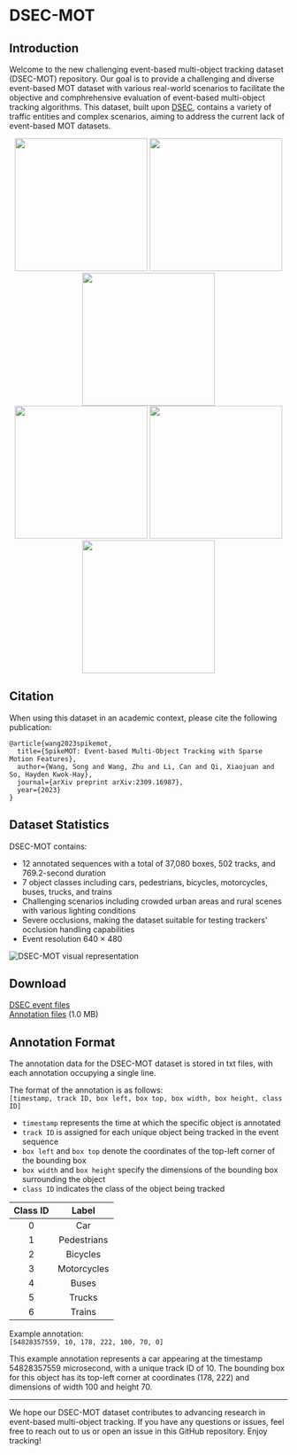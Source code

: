 # DSEC-MOT

## Introduction
Welcome to the new challenging event-based multi-object tracking dataset (DSEC-MOT) repository. Our goal is to provide a challenging and diverse event-based MOT dataset with various real-world scenarios to facilitate the objective and comphrehensive evaluation of event-based multi-object tracking algorithms. This dataset, built upon [DSEC](https://dsec.ifi.uzh.ch/), contains a variety of traffic entities and complex scenarios, aiming to address the current lack of event-based MOT datasets.

<div align=center>
<img src="https://github.com/wshku/DSEC-MOT/blob/main/figures/zurich_city_00_b.gif" width="240">  <img src="https://github.com/wshku/DSEC-MOT/blob/main/figures/zurich_city_01_d.gif" width="240">  <img src="https://github.com/wshku/DSEC-MOT/blob/main/figures/zurich_city_01_e.gif" width="240">
</div>

<div align=center>
<img src="https://github.com/wshku/DSEC-MOT/blob/main/figures/zurich_city_04_b.gif" width="240">  <img src="https://github.com/wshku/DSEC-MOT/blob/main/figures/zurich_city_09_d.gif" width="240">  <img src="https://github.com/wshku/DSEC-MOT/blob/main/figures/interlaken_00_e.gif" width="240">
</div>

## Citation
When using this dataset in an academic context, please cite the following publication:
```
@article{wang2023spikemot,
  title={SpikeMOT: Event-based Multi-Object Tracking with Sparse Motion Features},
  author={Wang, Song and Wang, Zhu and Li, Can and Qi, Xiaojuan and So, Hayden Kwok-Hay},
  journal={arXiv preprint arXiv:2309.16987},
  year={2023}
}
```

## Dataset Statistics
DSEC-MOT contains:
- 12 annotated sequences with a total of 37,080 boxes, 502 tracks, and 769.2-second duration
- 7 object classes including cars, pedestrians, bicycles, motorcycles, buses, trucks, and trains
- Challenging scenarios including crowded urban areas and rural scenes with various lighting conditions
- Severe occlusions, making the dataset suitable for testing trackers' occlusion handling capabilities
- Event resolution 640 $\times$ 480

![DSEC-MOT visual representation](https://github.com/wshku/DSEC-MOT/blob/main/figures/overview_dsecmot.png)

## Download
[DSEC event files](https://dsec.ifi.uzh.ch/dsec-datasets/download/)  
[Annotation files](https://drive.google.com/drive/folders/1BMzf-mAq1-pwtCWc7zw3KoYYF4igZXAj?usp=sharing) (1.0 MB)

## Annotation Format
The annotation data for the DSEC-MOT dataset is stored in txt files, with each annotation occupying a single line. 

The format of the annotation is as follows:  
`[timestamp, track ID, box left, box top, box width, box height, class ID]`

- `timestamp` represents the time at which the specific object is annotated
- `track ID` is assigned for each unique object being tracked in the event sequence
- `box left` and `box top` denote the coordinates of the top-left corner of the bounding box
- `box width` and `box height` specify the dimensions of the bounding box surrounding the object
- `class ID` indicates the class of the object being tracked

| Class ID |    Label    |
|:--------:|:-----------:|
| 0        | Car         |
| 1        | Pedestrians |
| 2        | Bicycles    |
| 3        | Motorcycles |
| 4        | Buses       |
| 5        | Trucks      |
| 6        | Trains      |

Example annotation:  
`[54828357559, 10, 178, 222, 100, 70, 0]`

This example annotation represents a car appearing at the timestamp 54828357559 microsecond, with a unique track ID of 10. The bounding box for this object has its top-left corner at coordinates (178, 222) and dimensions of width 100 and height 70.

---
We hope our DSEC-MOT dataset contributes to advancing research in event-based multi-object tracking. If you have any questions or issues, feel free to reach out to us or open an issue in this GitHub repository. Enjoy tracking!

